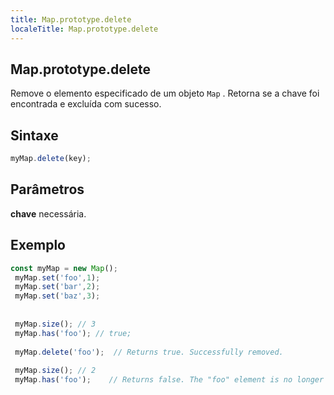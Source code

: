 ```yaml
---
title: Map.prototype.delete
localeTitle: Map.prototype.delete
---
```

## Map.prototype.delete

Remove o elemento especificado de um objeto `Map` . Retorna se a chave foi encontrada e excluída com sucesso.

## Sintaxe

```javascript
myMap.delete(key); 
```

## Parâmetros

**chave** necessária.

## Exemplo

```javascript
const myMap = new Map(); 
 myMap.set('foo',1); 
 myMap.set('bar',2); 
 myMap.set('baz',3); 
 
 
 myMap.size(); // 3 
 myMap.has('foo'); // true; 
 
 myMap.delete('foo');  // Returns true. Successfully removed. 
 
 myMap.size(); // 2 
 myMap.has('foo');    // Returns false. The "foo" element is no longer present. 

```